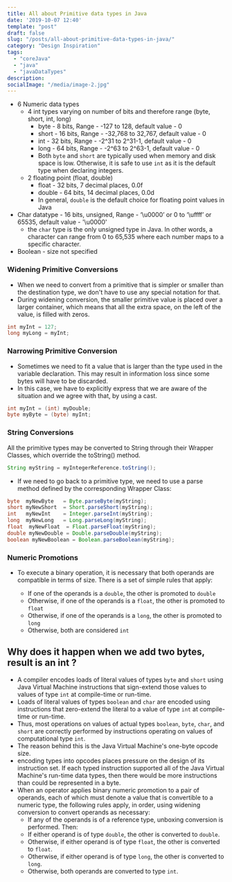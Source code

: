 ```yaml
---
title: All about Primitive data types in Java
date: '2019-10-07 12:40'
template: "post"
draft: false
slug: "/posts/all-about-primitive-data-types-in-java/"
category: "Design Inspiration"
tags:
  - "coreJava"
  - "java"
  - "javaDataTypes"
description: 
socialImage: "/media/image-2.jpg"
---
```

* 6 Numeric data types
   * 4 int types varying on number of bits and therefore range (byte, short, int, long)
     * byte - 8 bits, Range - -127 to 128, default value - 0
     * short - 16 bits, Range - -32,768 to 32,767, default value - 0
     * int - 32 bits, Range - -2^31 to 2^31-1, default value - 0
     * long - 64 bits, Range - -2^63 to 2^63-1, default value - 0
     * Both `byte` and `short` are typically used when memory and disk space is low. Otherwise, it is safe to use `int` as it is the default type when declaring integers.
   * 2 floating point (float, double)
     * float - 32 bits, 7 decimal places, 0.0f
     * double - 64 bits, 14 decimal places, 0.0d
     * In general, `double` is the default choice for floating point values in Java
* Char datatype - 16 bits, unsigned, Range - ‘\u0000’ or 0 to ‘\uffff’ or 65535, default value - '\u0000'
  * the `char` type is the only unsigned type in Java. In other words, a character can range from 0 to 65,535 where each number maps to a specific character.
* Boolean - size not specified

###  Widening Primitive Conversions
* When we need to convert from a primitive that is simpler or smaller than the destination type, we don't have to use any special notation for that.
* During widening conversion, the smaller primitive value is placed over a larger container, which means that all the extra space, on the left of the value, is filled with zeros.
```java
int myInt = 127;
long myLong = myInt;
```

### Narrowing Primitive Conversion
* Sometimes we need to fit a value that is larger than the type used in the variable declaration. This may result in information loss since some bytes will have to be discarded.
* In this case, we have to explicitly express that we are aware of the situation and we agree with that, by using a cast.

```java
int myInt = (int) myDouble;
byte myByte = (byte) myInt;
```

### String Conversions
All the primitive types may be converted to String through their Wrapper Classes, which override the toString() method.
```java
String myString = myIntegerReference.toString();
```

* If we need to go back to a primitive type, we need to use a parse method defined by the corresponding Wrapper Class:
```java
byte  myNewByte   = Byte.parseByte(myString);
short myNewShort  = Short.parseShort(myString);
int   myNewInt    = Integer.parseInt(myString);
long  myNewLong   = Long.parseLong(myString); 
float  myNewFloat  = Float.parseFloat(myString);
double myNewDouble = Double.parseDouble(myString);
boolean myNewBoolean = Boolean.parseBoolean(myString);
```

### Numeric Promotions
* To execute a binary operation, it is necessary that both operands are compatible in terms of size.
There is a set of simple rules that apply:

  * If one of the operands is a `double`, the other is promoted to `double`
  * Otherwise, if one of the operands is a `float`, the other is promoted to `float`
  * Otherwise, if one of the operands is a `long`, the other is promoted to `long`
  * Otherwise, both are considered `int`

## Why does it happen when we add two bytes, result is an int ?
* A compiler encodes loads of literal values of types `byte` and `short` using Java Virtual Machine instructions that sign-extend those values to values of type `int` at compile-time or run-time. 
* Loads of literal values of types `boolean` and `char` are encoded using instructions that zero-extend the literal to a value of type `int` at compile-time or run-time.
* Thus, most operations on values of actual types `boolean`, `byte`, `char`, and `short` are correctly performed by instructions operating on values of computational type `int`.
* The reason behind this is the Java Virtual Machine's one-byte opcode size.
* encoding types into opcodes places pressure on the design of its instruction set. If each typed instruction supported all of the Java Virtual Machine's run-time data types, then there would be more instructions than could be represented in a byte. 
* When an operator applies binary numeric promotion to a pair of operands, each of which must denote a value that is convertible to a numeric type, the following rules apply, in order, using widening conversion to convert operands as necessary: 
    * If any of the operands is of a reference type, unboxing conversion is performed. Then: 
    * If either operand is of type `double`, the other is converted to `double`. 
    * Otherwise, if either operand is of type `float`, the other is converted to `float`. 
    * Otherwise, if either operand is of type `long`, the other is converted to `long`. 
    * Otherwise, both operands are converted to type `int`.

